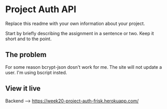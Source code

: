 # Project Auth API

Replace this readme with your own information about your project.

Start by briefly describing the assignment in a sentence or two. Keep it short and to the point.

## The problem

For some reason bcrypt-json dosn't work for me. The site will not update a user. I'm using bscript insted.

## View it live

Backend --> https://week20-project-auth-frisk.herokuapp.com/
